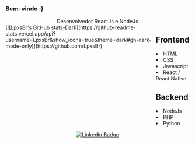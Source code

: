 ### Bem-vindo :)

<div align="center">
  Desenvolvedor ReactJs e NodeJs
</div>

<div style="display: flex;">
  <div>
    [![LpxsBr's GitHub stats-Dark](https://github-readme-stats.vercel.app/api?username=LpxsBr&show_icons=true&theme=dark#gh-dark-mode-only)](https://github.com/LpxsBr)
  </div>
  <div>
    <h2>Frontend</h2>
    <li>HTML</li>
    <li>CSS</li>
    <li>Javascript</li>
    <li>React / React Native</li>
    <h2>Backend</h2>
    <li>NodeJs</li>
    <li>PHP</li>
    <li>Python</li>
  </div>
</div>

<div align="center">
  
  [![Linkedin Badge](https://img.shields.io/badge/-Anselmo%20Lopes-blue?style=flat-square&logo=Linkedin&logoColor=white&link=https://www.linkedin.com/in/anselmolopess)](https://www.linkedin.com/in/anselmolopess/)
  
</div>
